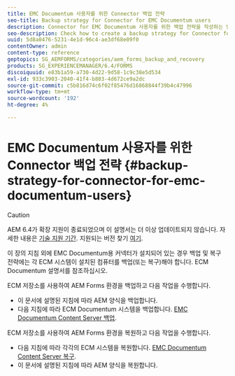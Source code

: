 ```yaml
---
title: EMC Documentum 사용자를 위한 Connector 백업 전략
seo-title: Backup strategy for Connector for EMC Documentum users
description: Connector for EMC Documentum 사용자를 위한 백업 전략을 작성하는 방법을 확인하십시오.
seo-description: Check how to create a backup strategy for Connector for EMC Documentum users.
uuid: 5d8a0476-5231-4e1d-96c4-ae3df68e09f0
contentOwner: admin
content-type: reference
geptopics: SG_AEMFORMS/categories/aem_forms_backup_and_recovery
products: SG_EXPERIENCEMANAGER/6.4/FORMS
discoiquuid: e83b1a59-a730-4d22-9d58-1c9c38e5d534
exl-id: 933c3903-2040-41f4-b803-4d672ce9a2dc
source-git-commit: c5b816d74c6f02f85476d16868844f39b4c47996
workflow-type: tm+mt
source-wordcount: '192'
ht-degree: 4%

---
```


# EMC Documentum 사용자를 위한 Connector 백업 전략 {#backup-strategy-for-connector-for-emc-documentum-users}

>[!CAUTION]
>
>AEM 6.4가 확장 지원이 종료되었으며 이 설명서는 더 이상 업데이트되지 않습니다. 자세한 내용은 [기술 지원 기간](https://helpx.adobe.com/kr/support/programs/eol-matrix.html). 지원되는 버전 찾기 [여기](https://experienceleague.adobe.com/docs/).

이 장의 지침 외에 EMC Documentum용 커넥터가 설치되어 있는 경우 백업 및 복구 전략에는 각 ECM 시스템이 설치된 컴퓨터를 백업(또는 복구)해야 합니다. ECM Documentum 설명서를 참조하십시오.

ECM 저장소를 사용하여 AEM Forms 환경을 백업하고 다음 작업을 수행합니다.

* 이 문서에 설명된 지침에 따라 AEM 양식을 백업합니다.
* 다음 지침에 따라 ECM Documentum 시스템을 백업합니다. [EMC Documentum Content Server 백업](/help/forms/using/admin-help/backing-recovering-emc-documentum-repository.md#back-up-the-emc-documentum-content-server).

ECM 저장소를 사용하여 AEM Forms 환경을 복원하고 다음 작업을 수행합니다.

* 다음 지침에 따라 각각의 ECM 시스템을 복원합니다. [EMC Documentum Content Server 복구](/help/forms/using/admin-help/backing-recovering-emc-documentum-repository.md#restore-the-emc-documentum-content-server).
* 이 문서에 설명된 지침에 따라 AEM 양식을 복원합니다.
